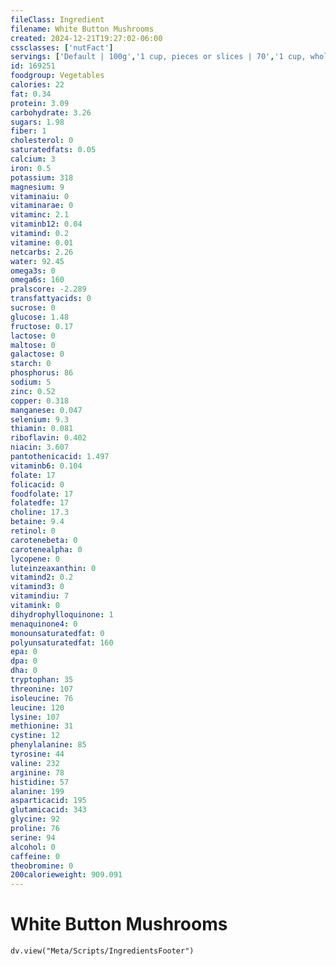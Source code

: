 ```yaml
---
fileClass: Ingredient
filename: White Button Mushrooms
created: 2024-12-21T19:27:02-06:00
cssclasses: ['nutFact']
servings: ['Default | 100g','1 cup, pieces or slices | 70','1 cup, whole | 96','1 large | 23','1 medium | 18','1 slice | 6','1 small | 10','1/2 cup pieces | 35']
id: 169251
foodgroup: Vegetables
calories: 22
fat: 0.34
protein: 3.09
carbohydrate: 3.26
sugars: 1.98
fiber: 1
cholesterol: 0
saturatedfats: 0.05
calcium: 3
iron: 0.5
potassium: 318
magnesium: 9
vitaminaiu: 0
vitaminarae: 0
vitaminc: 2.1
vitaminb12: 0.04
vitamind: 0.2
vitamine: 0.01
netcarbs: 2.26
water: 92.45
omega3s: 0
omega6s: 160
pralscore: -2.289
transfattyacids: 0
sucrose: 0
glucose: 1.48
fructose: 0.17
lactose: 0
maltose: 0
galactose: 0
starch: 0
phosphorus: 86
sodium: 5
zinc: 0.52
copper: 0.318
manganese: 0.047
selenium: 9.3
thiamin: 0.081
riboflavin: 0.402
niacin: 3.607
pantothenicacid: 1.497
vitaminb6: 0.104
folate: 17
folicacid: 0
foodfolate: 17
folatedfe: 17
choline: 17.3
betaine: 9.4
retinol: 0
carotenebeta: 0
carotenealpha: 0
lycopene: 0
luteinzeaxanthin: 0
vitamind2: 0.2
vitamind3: 0
vitamindiu: 7
vitamink: 0
dihydrophylloquinone: 1
menaquinone4: 0
monounsaturatedfat: 0
polyunsaturatedfat: 160
epa: 0
dpa: 0
dha: 0
tryptophan: 35
threonine: 107
isoleucine: 76
leucine: 120
lysine: 107
methionine: 31
cystine: 12
phenylalanine: 85
tyrosine: 44
valine: 232
arginine: 78
histidine: 57
alanine: 199
asparticacid: 195
glutamicacid: 343
glycine: 92
proline: 76
serine: 94
alcohol: 0
caffeine: 0
theobromine: 0
200calorieweight: 909.091
---
```


# White Button Mushrooms

```dataviewjs
dv.view("Meta/Scripts/IngredientsFooter")
```